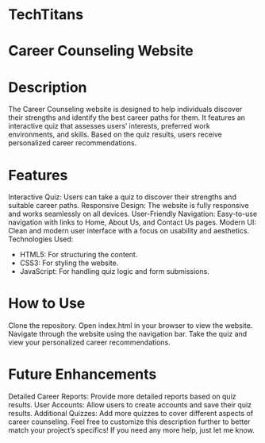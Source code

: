 # TechTitans

# Career Counseling Website

# Description
The Career Counseling website is designed to help individuals discover their strengths and identify the best career paths for them. It features an interactive quiz that assesses users’ interests, preferred work environments, and skills. Based on the quiz results, users receive personalized career recommendations.

# Features
Interactive Quiz: Users can take a quiz to discover their strengths and suitable career paths.
Responsive Design: The website is fully responsive and works seamlessly on all devices.
User-Friendly Navigation: Easy-to-use navigation with links to Home, About Us, and Contact Us pages.
Modern UI: Clean and modern user interface with a focus on usability and aesthetics.
Technologies Used:

* HTML5: For structuring the content.
* CSS3: For styling the website.
* JavaScript: For handling quiz logic and form submissions.

# How to Use
Clone the repository.
Open index.html in your browser to view the website.
Navigate through the website using the navigation bar.
Take the quiz and view your personalized career recommendations.

# Future Enhancements
Detailed Career Reports: Provide more detailed reports based on quiz results.
User Accounts: Allow users to create accounts and save their quiz results.
Additional Quizzes: Add more quizzes to cover different aspects of career counseling.
Feel free to customize this description further to better match your project’s specifics! If you need any more help, just let me know.
